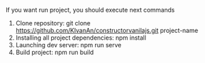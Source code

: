 If you want run project, you should execute next commands

1. Clone repository: git clone https://github.com/KIvanAn/constructorvanilajs.git project-name
2. Installing all project dependencies: npm install
3. Launching dev server: npm run serve
4. Build project: npm run build